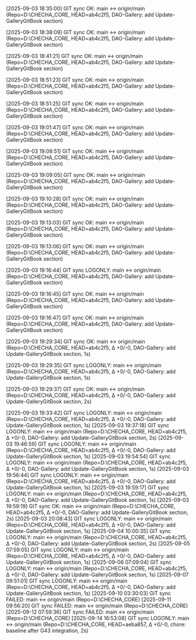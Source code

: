 ﻿
[2025-09-03 18:35:00] GIT sync OK: main <-> origin/main (Repo=D:\CHECHA_CORE, HEAD=ab4c2f5, DAO-Gallery: add Update-GalleryGitBook section)

[2025-09-03 18:38:09] GIT sync OK: main <-> origin/main (Repo=D:\CHECHA_CORE, HEAD=ab4c2f5, DAO-Gallery: add Update-GalleryGitBook section)

[2025-09-03 18:41:21] GIT sync OK: main <-> origin/main (Repo=D:\CHECHA_CORE, HEAD=ab4c2f5, DAO-Gallery: add Update-GalleryGitBook section)

[2025-09-03 18:51:23] GIT sync OK: main <-> origin/main (Repo=D:\CHECHA_CORE, HEAD=ab4c2f5, DAO-Gallery: add Update-GalleryGitBook section)

[2025-09-03 18:51:25] GIT sync OK: main <-> origin/main (Repo=D:\CHECHA_CORE, HEAD=ab4c2f5, DAO-Gallery: add Update-GalleryGitBook section)

[2025-09-03 19:01:47] GIT sync OK: main <-> origin/main (Repo=D:\CHECHA_CORE, HEAD=ab4c2f5, DAO-Gallery: add Update-GalleryGitBook section)

[2025-09-03 19:08:51] GIT sync OK: main <-> origin/main (Repo=D:\CHECHA_CORE, HEAD=ab4c2f5, DAO-Gallery: add Update-GalleryGitBook section)

[2025-09-03 19:09:05] GIT sync OK: main <-> origin/main (Repo=D:\CHECHA_CORE, HEAD=ab4c2f5, DAO-Gallery: add Update-GalleryGitBook section)

[2025-09-03 19:10:28] GIT sync OK: main <-> origin/main (Repo=D:\CHECHA_CORE, HEAD=ab4c2f5, DAO-Gallery: add Update-GalleryGitBook section)

[2025-09-03 19:13:03] GIT sync OK: main <-> origin/main (Repo=D:\CHECHA_CORE, HEAD=ab4c2f5, DAO-Gallery: add Update-GalleryGitBook section)

[2025-09-03 19:13:06] GIT sync OK: main <-> origin/main (Repo=D:\CHECHA_CORE, HEAD=ab4c2f5, DAO-Gallery: add Update-GalleryGitBook section)

[2025-09-03 19:16:44] GIT sync LOGONLY: main <-> origin/main (Repo=D:\CHECHA_CORE, HEAD=ab4c2f5, DAO-Gallery: add Update-GalleryGitBook section)

[2025-09-03 19:16:45] GIT sync OK: main <-> origin/main (Repo=D:\CHECHA_CORE, HEAD=ab4c2f5, DAO-Gallery: add Update-GalleryGitBook section)

[2025-09-03 19:16:47] GIT sync OK: main <-> origin/main (Repo=D:\CHECHA_CORE, HEAD=ab4c2f5, DAO-Gallery: add Update-GalleryGitBook section)

[2025-09-03 19:29:34] GIT sync OK: main <-> origin/main (Repo=D:\CHECHA_CORE, HEAD=ab4c2f5, Δ +0/-0, DAO-Gallery: add Update-GalleryGitBook section, 1s)

[2025-09-03 19:29:35] GIT sync LOGONLY: main <-> origin/main (Repo=D:\CHECHA_CORE, HEAD=ab4c2f5, Δ +0/-0, DAO-Gallery: add Update-GalleryGitBook section, 1s)

[2025-09-03 19:29:37] GIT sync OK: main <-> origin/main (Repo=D:\CHECHA_CORE, HEAD=ab4c2f5, Δ +0/-0, DAO-Gallery: add Update-GalleryGitBook section, 2s)

[2025-09-03 19:33:42] GIT sync LOGONLY: main <-> origin/main (Repo=D:\CHECHA_CORE, HEAD=ab4c2f5, Δ +0/-0, DAO-Gallery: add Update-GalleryGitBook section, 1s)
[2025-09-03 19:37:18] GIT sync LOGONLY: main <-> origin/main (Repo=D:\CHECHA_CORE, HEAD=ab4c2f5, Δ +0/-0, DAO-Gallery: add Update-GalleryGitBook section, 2s)
[2025-09-03 19:46:59] GIT sync LOGONLY: main <-> origin/main (Repo=D:\CHECHA_CORE, HEAD=ab4c2f5, Δ +0/-0, DAO-Gallery: add Update-GalleryGitBook section, 1s)
[2025-09-03 19:54:54] GIT sync LOGONLY: main <-> origin/main (Repo=D:\CHECHA_CORE, HEAD=ab4c2f5, Δ +0/-0, DAO-Gallery: add Update-GalleryGitBook section, 1s)
[2025-09-03 19:56:44] GIT sync LOGONLY: main <-> origin/main (Repo=D:\CHECHA_CORE, HEAD=ab4c2f5, Δ +0/-0, DAO-Gallery: add Update-GalleryGitBook section, 1s)
[2025-09-03 19:59:17] GIT sync LOGONLY: main <-> origin/main (Repo=D:\CHECHA_CORE, HEAD=ab4c2f5, Δ +0/-0, DAO-Gallery: add Update-GalleryGitBook section, 1s)
[2025-09-03 19:59:19] GIT sync OK: main <-> origin/main (Repo=D:\CHECHA_CORE, HEAD=ab4c2f5, Δ +0/-0, DAO-Gallery: add Update-GalleryGitBook section, 2s)
[2025-09-03 20:08:43] GIT sync LOGONLY: main <-> origin/main (Repo=D:\CHECHA_CORE, HEAD=ab4c2f5, Δ +0/-0, DAO-Gallery: add Update-GalleryGitBook section, 1s)
[2025-09-04 10:00:35] GIT sync LOGONLY: main <-> origin/main (Repo=D:\CHECHA_CORE, HEAD=ab4c2f5, Δ +0/-0, DAO-Gallery: add Update-GalleryGitBook section, 2s)
[2025-09-05 07:59:05] GIT sync LOGONLY: main <-> origin/main (Repo=D:\CHECHA_CORE, HEAD=ab4c2f5, Δ +0/-0, DAO-Gallery: add Update-GalleryGitBook section, 1s)
[2025-09-06 07:09:04] GIT sync LOGONLY: main <-> origin/main (Repo=D:\CHECHA_CORE, HEAD=ab4c2f5, Δ +0/-0, DAO-Gallery: add Update-GalleryGitBook section, 1s)
[2025-09-07 09:51:01] GIT sync LOGONLY: main <-> origin/main (Repo=D:\CHECHA_CORE, HEAD=ab4c2f5, Δ +0/-0, DAO-Gallery: add Update-GalleryGitBook section, 1s)
[2025-09-10 03:30:03] GIT sync FAILED: main <-> origin/main (Repo=D:\CHECHA_CORE)
[2025-09-11 09:56:20] GIT sync FAILED: main <-> origin/main (Repo=D:\CHECHA_CORE)
[2025-09-12 07:59:36] GIT sync FAILED: main <-> origin/main (Repo=D:\CHECHA_CORE)
[2025-09-14 16:53:08] GIT sync LOGONLY: main <-> origin/main (Repo=D:\CHECHA_CORE, HEAD=aeba857, Δ +0/-0, chore: baseline after G43 integration, 2s)
